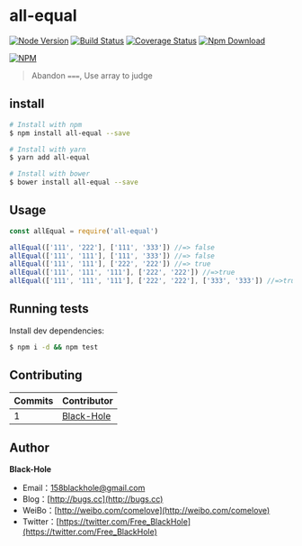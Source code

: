 # all-equal
[![Node Version](https://img.shields.io/badge/node.js-%3E=_6-green.svg)](https://travis-ci.org/BlackHole1/all-equal)
[![Build Status](https://travis-ci.org/BlackHole1/all-equal.svg?branch=master)](https://travis-ci.org/BlackHole1/all-equal)
[![Coverage Status](https://coveralls.io/repos/github/BlackHole1/all-equal/badge.svg?branch=master)](https://coveralls.io/github/BlackHole1/all-equal?branch=master)
[![Npm Download](https://img.shields.io/npm/dm/localeval.svg)](https://github.com/BlackHole1/all-equal)

[![NPM](https://nodei.co/npm/all-equal.png?downloads=true&downloadRank=true&stars=true)](https://nodei.co/npm/all-equal/)


> Abandon `===`, Use array to judge

## install

``` bash
# Install with npm
$ npm install all-equal --save

# Install with yarn
$ yarn add all-equal

# Install with bower
$ bower install all-equal --save
```

## Usage

``` javascript
const allEqual = require('all-equal')

allEqual(['111', '222'], ['111', '333']) //=> false
allEqual(['111', '111'], ['111', '333']) //=> false
allEqual(['111', '111'], ['222', '222']) //=> true
allEqual(['111', '111', '111'], ['222', '222']) //=>true
allEqual(['111', '111', '111'], ['222', '222'], ['333', '333']) //=>true
```

## Running tests

Install dev dependencies:

``` bash
$ npm i -d && npm test
```

## Contributing


| **Commits** | **Contributor** | 
| --- | --- |
| 1 | [Black-Hole](https://github.com/BlackHole1) |

## Author

**Black-Hole**

* Email：158blackhole@gmail.com
* Blog：[http://bugs.cc](http://bugs.cc)
* WeiBo：[http://weibo.com/comelove](http://weibo.com/comelove)
* Twitter：[https://twitter.com/Free_BlackHole](https://twitter.com/Free_BlackHole)
